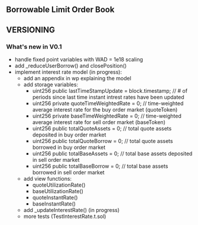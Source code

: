 ## Borrowable Limit Order Book
## VERSIONING

### What's new in V0.1

- handle fixed point variables with WAD = 1e18 scaling
- add _reduceUserBorrow() and closePosition()
- implement interest rate model (in progress):
  - add an appendix in wp explaining the model
  - add storage variables:
    - uint256 public lastTimeStampUpdate = block.timestamp; // # of periods since last time instant intrest rates have been updated
    - uint256 private quoteTimeWeightedRate = 0; // time-weighted average interest rate for the buy order market (quoteToken)
    - uint256 private baseTimeWeightedRate = 0; // time-weighted average interest rate for sell order market (baseToken)
    - uint256 public totalQuoteAssets = 0; // total quote assets deposited in buy order market
    - uint256 public totalQuoteBorrow = 0; // total quote assets borrowed in buy order market
    - uint256 public totalBaseAssets = 0; // total base assets deposited in sell order market
    - uint256 public totalBaseBorrow = 0; // total base assets borrowed in sell order market
  - add view functions:
    - quoteUtilizationRate()
    - baseUtilizationRate()
    - quoteInstantRate()
    - baseInstantRate()
  - add _updateInterestRate() (in progress)
  - more tests (TestInterestRate.t.sol)
